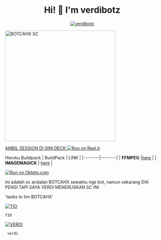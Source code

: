 <h1 align="center">Hi! 👋 I'm verdibotz</h1>


<p align="center">
  <a href="https://ibb.co/QQX130c"><img src="http://readme-typing-svg.herokuapp.com?color=1C71FA&center=true&vCenter=true&multiline=false&lines=I'ini+sc+?+enc+sorry.;'gaab+janlupa+suport+gw." alt="verdibotz">
</p>
<img src="https://telegra.ph/file/1a3eac3701775793618b3.jpg" alt="BOTCAHX SC" width="360" />

</p>

AMBIL SESSION DI SINI DECK
[![Run on Repl.it](https://repl.it/badge/github/quiec/whatsAlfa)](https://replit.com/@zeeoneofc/SessionByZeeoneOfc?lite=1&outputonly=1#.replit)

Heroku Buildpack
| BuildPack | LINK |
|--------|--------|
| **FFMPEG** |[here](https://github.com/jonathanong/heroku-buildpack-ffmpeg-latest) |
| **IMAGEMAGICK** | [here](https://github.com/DuckyTeam/heroku-buildpack-imagemagick) |

[![Run on Okteto.com](https://okteto.com/badge/github/quiec/whatsAlfa)](https://cloud.okteto.com/?_gl=1*t1x32o*_ga*MTk1MDU3MTAyOS4xNjUxNTE2NzM5*_ga_KSKZWJHTJZ*MTY1MzMxNjE3Ni4xMy4xLjE2NTMzMTcyOTguMA..)

Ini adalah sc andalan BOTCAHX sewaktu nge bot, namun sekarang DIA PENSI TAPI SAYA VERDI MENERUSKAN SC INI 


'tanks to tim BOTCAHX'

[![TIO](https://github.com/BOTCAHX.png?size=100)](https://github.com/BOTCAHX) </p>  `TIO`  </p>


[![VERDI](https://github.com/VERDIBOTZ1.png?size=100)](https://github.com/VERDIBOTZ1) </p>  ` verdi`  </p>
